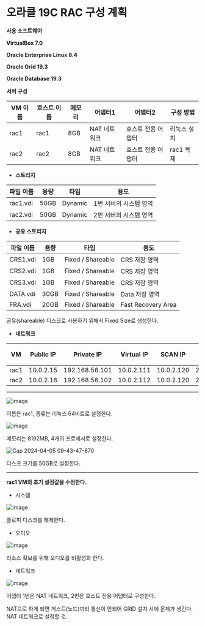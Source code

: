 # **오라클 19C RAC 구성 계획**

**사용 소프트웨어**

**VirtualBox 7.0**

**Oracle Enterprise Linux 8.4**

**Oracle Grid 19.3**

**Oracle Database 19.3**

**서버 구성**

| VM 이름 | 호스트 이름 | 메모리 | 어댑터1 | 어댑터2 | 구성 방법 |
| --- | --- | --- | --- | --- | --- |
| rac1 | rac1 | 8GB | NAT 네트워크 | 호스트 전용 어댑터 | 리눅스 설치 |
| rac2 | rac2 | 8GB | NAT 네트워크 | 호스트 전용 어댑터| rac1 복제|

- **스토리지**

| 파일 이름 | 용량 | 타입 | 용도 |
| --- | --- | --- | --- |
| rac1.vdi | 50GB | Dynamic | 1번 서버의 시스템 영역 |
| rac2.vdi | 50GB | Dynamic | 2번 서버의 시스템 영역 |

- **공유 스토리지**

| 파일 이름 | 용량 | 타입 | 용도 |
| --- | --- | --- | --- |
| CRS1.vdi | 1GB | Fixed / Shareable | CRS 저장 영역 |
| CRS2.vdi | 1GB | Fixed / Shareable | CRS 저장 영역 |
| CRS3.vdi | 1GB | Fixed / Shareable | CRS 저장 영역 |
| DATA.vdi | 30GB | Fixed / Shareable | Data 저장 영역 |
| FRA.vdi | 20GB | Fixed / Shareable | Fast Recovery Area |

공유(shareable) 디스크로 사용하기 위해서 Fixed Size로 생성한다.

- **네트워크**

| VM | Public IP | Private IP | Virtual IP | SCAN IP | 넷마스크 | 게이트웨이 | DNS 서버 |
| --- | --- | --- | --- | --- | --- | --- | --- |
| rac1 | 10.0.2.15 | 192.168.56.101 | 10.0.2.111 | 10.0.2.120 | 255.255.255.0 | 10.0.2.2 | 168.126.63.1 |
| rac2 | 10.0.2.16 | 192.168.56.102 | 10.0.2.112 | 10.0.2.120 | 255.255.255.0 | 10.0.2.2 | 168.126.63.1 |

---
![image](https://github.com/oraclejyp/19c_rac_inst/assets/133745372/ac53fdfe-1cb7-4345-b2b8-92f64698ad92)

이름은 rac1, 종류는 리눅스 64비트로 설정한다.

![image](https://github.com/oraclejyp/19c_rac_inst/assets/133745372/a2b5fa77-d0e3-4adc-97ac-e82c69f25da9)

메모리는 8192MB, 4개의 프로세서로 설정한다.

![Cap 2024-04-05 09-43-47-870](https://github.com/oraclejyp/19c_rac_inst/assets/133745372/1a73fd4c-28b7-4dff-9323-e3176b1e7cde)

디스크 크기를 50GB로 설정한다.

---
**rac1 VM의 초기 설정값을 수정한다.**

- 시스템

![image](https://github.com/oraclejyp/19c_rac_inst/assets/133745372/c35e8349-8c88-4960-9cbe-ff6c961727b1)

플로피 디스크를 해제한다.

- 오디오

![image](https://github.com/oraclejyp/19c_rac_inst/assets/133745372/616b5807-402d-4050-abd2-0ec05989d5d2)

리소스 확보를 위해 오디오를 비활성화 한다.

- 네트워크

![image](https://github.com/oraclejyp/19c_rac_inst/assets/133745372/6235ba53-8a6c-4fa0-b723-ce5eac777afd)

어댑터 1번은 NAT 네트워크, 2번은 호스트 전용 어댑터로 구성한다.

NAT으로 하게 되면 게스트(노드)끼리 통신이 안되어 GRID 설치 시에 문제가 생긴다. NAT 네트워크로 설정할 것.
